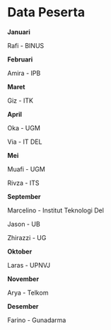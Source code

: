 # Data Peserta
**Januari**

Rafi - BINUS

**Februari**

Amira - IPB

**Maret**

Giz - ITK

**April**

Oka - UGM

Via - IT DEL

**Mei**

Muafi - UGM

Rivza - ITS

**September**

Marcelino - Institut Teknologi Del

Jason - UB

Zhirazzi - UG

**Oktober**

Laras - UPNVJ

**November**

Arya - Telkom

**Desember**

Farino - Gunadarma
